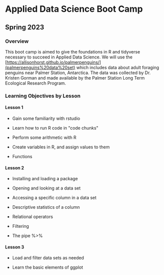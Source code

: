 # Applied Data Science Boot Camp

## Spring 2023

### Overview

This boot camp is aimed to give the foundations in R and tidyverse
necessary to succeed in Applied Data Science. We will use the
[https://allisonhorst.github.io/palmerpenguins/](palmerpenguins%20data%20set)
which includes data about adult foraging penguins near Palmer Station,
Antarctica. The data was collected by Dr. Kristen Gorman and made
available by the Palmer Station Long Term Ecological Research Program.

### Learning Objectives by Lesson

#### Lesson 1

-   Gain some familiarity with rstudio

-   Learn how to run R code in "code chunks"

-   Perform some arithmetic with R

-   Create variables in R, and assign values to them

-   Functions

#### Lesson 2

-   Installing and loading a package

-   Opening and looking at a data set

-   Accessing a specific column in a data set

-   Descriptive statistics of a column

-   Relational operators

-   Filtering

-   The pipe %\>%

#### Lesson 3

-   Load and filter data sets as needed

-   Learn the basic elements of ggplot
